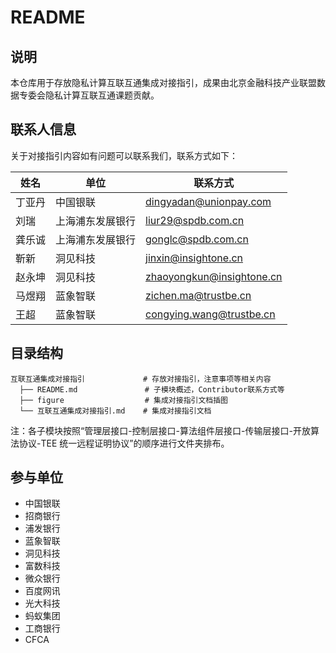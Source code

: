 # README

## 说明

本仓库用于存放隐私计算互联互通集成对接指引，成果由北京金融科技产业联盟数据专委会隐私计算互联互通课题贡献。

## 联系人信息

关于对接指引内容如有问题可以联系我们，联系方式如下：

| 姓名   | 单位     | 联系方式                                            |
| ------ | -------- | --------------------------------------------------- |
| 丁亚丹 | 中国银联 | dingyadan@unionpay.com|
| 刘瑞   | 上海浦东发展银行 | liur29@spdb.com.cn               |
| 龚乐诚 | 上海浦东发展银行 | gonglc@spdb.com.cn            |
| 靳新   | 洞见科技         | jinxin@insightone.cn          |
| 赵永坤 | 洞见科技         | zhaoyongkun@insightone.cn|
| 马煜翔 | 蓝象智联         | zichen.ma@trustbe.cn          |
| 王超   | 蓝象智联         | congying.wang@trustbe.cn   |

## 目录结构

```
互联互通集成对接指引             # 存放对接指引，注意事项等相关内容
  ├── README.md               # 子模块概述，Contributor联系方式等  
  ├── figure                  # 集成对接指引文档插图                     
  └── 互联互通集成对接指引.md    # 集成对接指引文档
```

注：各子模块按照“管理层接口-控制层接口-算法组件层接口-传输层接口-开放算法协议-TEE 统一远程证明协议”的顺序进行文件夹排布。

## 参与单位

- 中国银联
- 招商银行
- 浦发银行
- 蓝象智联
- 洞见科技
- 富数科技
- 微众银行
- 百度网讯
- 光大科技
- 蚂蚁集团
- 工商银行
- CFCA
